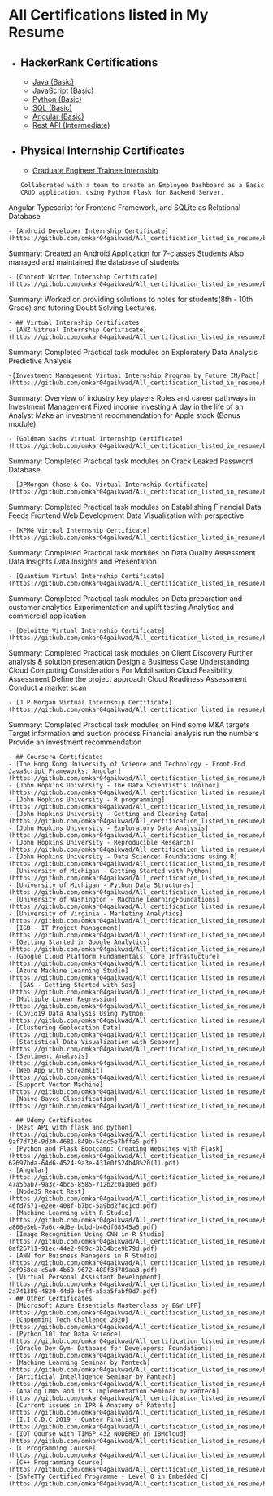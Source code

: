 # All Certifications listed in My Resume
- ## HackerRank Certifications
  - [Java (Basic)](https://www.hackerrank.com/certificates/1fdccfc56f1f)
  - [JavaScript (Basic)](https://www.hackerrank.com/certificates/502f7520d557)
  - [Python (Basic)](https://www.hackerrank.com/certificates/c1302edecaa4)
  - [SQL (Basic)](https://www.hackerrank.com/certificates/a297c67712dc)
  - [Angular (Basic)](https://www.hackerrank.com/certificates/7de04c0237b2)
  - [Rest API (Intermediate)](https://www.hackerrank.com/certificates/13b329396417)
- ## Physical Internship Certificates
  - [Graduate Engineer Trainee Internship]()
  ```
  Collaborated with a team to create an Employee Dashboard as a Basic CRUD application, using Python Flask for Backend Server,
Angular-Typescript for Frontend Framework, and SQLite as Relational Database
  ```
  - [Android Developer Internship Certificate](https://github.com/omkar04gaikwad/All_certification_listed_in_resume/blob/main/certifications/Omkar.pdf)
  ```
  Summary:
  Created an Android Application for 7-classes Students
  Also managed and maintained the database of students.
  ```
  - [Content Writer Internship Certificate](https://github.com/omkar04gaikwad/All_certification_listed_in_resume/blob/main/certifications/20210524_110834.PDF)
  ```
  Summary:
  Worked on providing solutions to notes for students(8th - 10th Grade) and tutoring Doubt Solving Lectures.
  ```
- ## Virtual Internship Certificates
  - [ANZ Vitrual Internship Certificate](https://github.com/omkar04gaikwad/All_certification_listed_in_resume/blob/main/certifications/ANZ_virtual.pdf)
  ```
  Summary:
  Completed Practical task modules on 
  Exploratory Data Analysis
  Predictive Analysis
  ```
  -[Investment Management Virtual Internship Program by Future IM/Pact](https://github.com/omkar04gaikwad/All_certification_listed_in_resume/blob/main/certifications/Pact_9z4hSxgmm3EfYwh8q_completion_certificate.pdf)
  ```
  Summary:
  Overview of industry key players
  Roles and career pathways in
  Investment Management
  Fixed income investing
  A day in the life of an Analyst
  Make an investment recommendation
  for Apple stock (Bonus module)
  ```
  - [Goldman Sachs Virtual Internship Certificate](https://github.com/omkar04gaikwad/All_certification_listed_in_resume/blob/main/certifications/Goldman_Virtual.pdf)
  ```
  Summary:
  Completed Practical task modules on 
  Crack Leaked Password Database
  ```
  - [JPMorgan Chase & Co. Virtual Internship Certificate](https://github.com/omkar04gaikwad/All_certification_listed_in_resume/blob/main/certifications/JPmorgan_Virtual_Internship.pdf)
  ```
  Summary:
  Completed Practical task modules on 
  Establishing Financial Data Feeds
  Frontend Web Development 
  Data Visualization with perspective
  ```
  - [KPMG Virtual Internship Certificate](https://github.com/omkar04gaikwad/All_certification_listed_in_resume/blob/main/certifications/KPMG_Virtual.pdf)
  ```
  Summary:
  Completed Practical task modules on 
  Data Quality Assessment
  Data Insights
  Data Insights and Presentation
  ```
  - [Quantium Virtual Internship Certificate](https://github.com/omkar04gaikwad/All_certification_listed_in_resume/blob/main/certifications/Quantium_Virtual.pdf)
  ```
  Summary:
  Completed Practical task modules on
  Data preparation and customer analytics
  Experimentation and uplift testing
  Analytics and commercial application
  ```
  - [Deloitte Virtual Internship Certificate](https://github.com/omkar04gaikwad/All_certification_listed_in_resume/blob/main/certifications/deloitte_Virtual.pdf)
  ```
  Summary:
  Completed Practical task modules on
  Client Discovery                            Further analysis & solution presentation
  Design a Business Case                      Understanding Cloud Computing
  Considerations For Mobilisation             Cloud Feasibility Assessment 
  Define the project approach                 Cloud Readiness Assessment
  Conduct a market scan
  ```
  - [J.P.Morgan Virtual Internship Certificate](https://github.com/omkar04gaikwad/All_certification_listed_in_resume/blob/main/certifications/jpmc_Virtual.pdf)
  ```
  Summary:
  Completed Practical task modules on
  Find some M&A targets 
  Target information and auction process
  Financial analysis run the numbers
  Provide an investment recommendation
  ```
- ## Coursera Certificates
  - [The Hong Kong University of Science and Technology - Front-End JavaScript Frameworks: Angular](https://github.com/omkar04gaikwad/All_certification_listed_in_resume/blob/main/certifications/Coursera%20ZH3ZQRNPXGR3.pdf)
  - [John Hopkins University - The Data Scientist's Toolbox](https://github.com/omkar04gaikwad/All_certification_listed_in_resume/blob/main/certifications/Coursera%20PZ3WTUSW75JN.pdf)
  - [John Hopkins University - R programming](https://github.com/omkar04gaikwad/All_certification_listed_in_resume/blob/main/certifications/Coursera%20Z5DF7AQRL7PM.pdf)
  - [John Hopkins University - Getting and Cleaning Data](https://github.com/omkar04gaikwad/All_certification_listed_in_resume/blob/main/certifications/Coursera%2047VELPXJMM8S.pdf)
  - [John Hopkins University - Exploratory Data Analysis](https://github.com/omkar04gaikwad/All_certification_listed_in_resume/blob/main/certifications/Coursera%20E7EZLMLYZWFL.pdf)
  - [John Hopkins University - Reproducible Research](https://github.com/omkar04gaikwad/All_certification_listed_in_resume/blob/main/certifications/Coursera%208WSBR54BT9W2.pdf)
  - [John Hopkins University - Data Science: Foundations using R](https://github.com/omkar04gaikwad/All_certification_listed_in_resume/blob/main/certifications/Coursera%2049XRKUGG69P6.pdf)
  - [University of Michigan - Getting Started with Python](https://github.com/omkar04gaikwad/All_certification_listed_in_resume/blob/main/certifications/Coursera%2035US8PJEEH54.pdf)
  - [University of Michigan - Python Data Structures](https://github.com/omkar04gaikwad/All_certification_listed_in_resume/blob/main/certifications/Coursera%208Q8PRCJD8P9S.pdf)
  - [University of Washington - Machine LearningFoundations](https://github.com/omkar04gaikwad/All_certification_listed_in_resume/blob/main/certifications/Coursera%20V464ZHJJ84FT.pdf)
  - [University of Virginia - Marketing Analytics](https://github.com/omkar04gaikwad/All_certification_listed_in_resume/blob/main/certifications/Coursera%20J43CBE567YD2.pdf)
  - [ISB - IT Project Management](https://github.com/omkar04gaikwad/All_certification_listed_in_resume/blob/main/certifications/Coursera%20TJMTW8PZM6MT.pdf)
  - [Getting Started in Google Analytics](https://github.com/omkar04gaikwad/All_certification_listed_in_resume/blob/main/certifications/Coursera%203T9RT4RA27LW.pdf)
  - [Google Cloud Platform Fundamentals: Core Infrastucture](https://github.com/omkar04gaikwad/All_certification_listed_in_resume/blob/main/certifications/Coursera%20T4M3VX97626Q.pdf)
  - [Azure Machine Learning Studio](https://github.com/omkar04gaikwad/All_certification_listed_in_resume/blob/main/certifications/Coursera%2086KYZPWSKTBV.pdf)
  -  [SAS - Getting Started with Sas](https://github.com/omkar04gaikwad/All_certification_listed_in_resume/blob/main/certifications/Coursera%20G7CYRVHYAF3W.pdf)
  - [Multiple Linear Regression](https://github.com/omkar04gaikwad/All_certification_listed_in_resume/blob/main/certifications/Coursera%2067JGAJCMHTW4.pdf)
  - [Covid19 Data Analysis Using Python](https://github.com/omkar04gaikwad/All_certification_listed_in_resume/blob/main/certifications/Coursera%20BN76P87386AV.pdf)
  - [Clustering Geolocation Data](https://github.com/omkar04gaikwad/All_certification_listed_in_resume/blob/main/certifications/Coursera%20EW89C64NQKNA.pdf)
  - [Statistical Data Visualization with Seaborn](https://github.com/omkar04gaikwad/All_certification_listed_in_resume/blob/main/certifications/Coursera%20MFBZT78TAS25.pdf)
  - [Sentiment Analysis](https://github.com/omkar04gaikwad/All_certification_listed_in_resume/blob/main/certifications/Coursera%20QCTXVT8C5HY7.pdf)
  - [Web App with Streamlit](https://github.com/omkar04gaikwad/All_certification_listed_in_resume/blob/main/certifications/Coursera%20QRYBLNK9U429.pdf)
  - [Support Vector Machine](https://github.com/omkar04gaikwad/All_certification_listed_in_resume/blob/main/certifications/Coursera%20WY4PPS523PW8.pdf)
  - [Naive Bayes Classification](https://github.com/omkar04gaikwad/All_certification_listed_in_resume/blob/main/certifications/Coursera%20V62D5PVSNAKB.pdf)

- ## Udemy Certificates
  - [Rest API with flask and python](https://github.com/omkar04gaikwad/All_certification_listed_in_resume/blob/main/certifications/UC-9af7d726-9d30-4681-849b-54dc5e7bffa5.pdf)
  - [Python and Flask Bootcamp: Creating Websites with Flask](https://github.com/omkar04gaikwad/All_certification_listed_in_resume/blob/main/certifications/UC-62697bda-64d6-4524-9a3e-431e0f524b40%20(1).pdf)
  - [Angular](https://github.com/omkar04gaikwad/All_certification_listed_in_resume/blob/main/certifications/UC-47a5bab7-9a3c-4bc6-8585-712b2c0a10ed.pdf)
  - [NodeJS React Rest](https://github.com/omkar04gaikwad/All_certification_listed_in_resume/blob/main/certifications/UC-46fd7571-e2ee-408f-b7bc-5a9bd2f8c1cd.pdf)
  - [Machine Learning with R Studio](https://github.com/omkar04gaikwad/All_certification_listed_in_resume/blob/main/certifications/UC-a806e3eb-7a6c-4d6e-bdbd-b40df68545a5.pdf)
  - [Image Recognition Using CNN in R Studio](https://github.com/omkar04gaikwad/All_certification_listed_in_resume/blob/main/certifications/UC-8af26711-91ec-44e2-989c-3b34bce9b79d.pdf)
  - [ANN for Buisness Managers in R Studio](https://github.com/omkar04gaikwad/All_certification_listed_in_resume/blob/main/certifications/UC-3ef958ca-c5a0-4b69-9672-488f3d789aa3.pdf)
  - [Virtual Personal Assistant Development](https://github.com/omkar04gaikwad/All_certification_listed_in_resume/blob/main/certifications/UC-2a741389-4820-44d9-bef4-a5aa5fabf9d7.pdf)
- ## Other Certificates
  - [Microsoft Azure Essentials Masterclass by E&Y LPP](https://github.com/omkar04gaikwad/All_certification_listed_in_resume/blob/main/certifications/Omkar%20Rajendra%20Gaikwad.pdf)
  - [Capgemini Tech Challenge 2020](https://github.com/omkar04gaikwad/All_certification_listed_in_resume/blob/main/certifications/Capgemini%20Tech%20Challenge%202020%20_%20Print%20Certificate.pdf)
  - [Python 101 for Data Science](https://github.com/omkar04gaikwad/All_certification_listed_in_resume/blob/main/certifications/Cognitiveclass%20PY0101EN%20Certificate%20_%20Cognitive%20Class.pdf)
  - [Oracle Dev Gym- Database for Developers: Foundations](https://github.com/omkar04gaikwad/All_certification_listed_in_resume/blob/main/certifications/Databases%20for%20Developers_%20Foundations.pdf)
  - [Machine Learning Seminar by Pantech](https://github.com/omkar04gaikwad/All_certification_listed_in_resume/blob/main/certifications/gaikwad%20omkar%20_PELAMETML_20_06_20_0195.pdf)
  - [Artificial Intelligence Seminar by Pantech](https://github.com/omkar04gaikwad/All_certification_listed_in_resume/blob/main/certifications/gaikwad%20omkar%20_PELBIETAI_27_06_20_0465.pdf)
  - [Analog CMOS and it's Implementation Seminar by Pantech](https://github.com/omkar04gaikwad/All_certification_listed_in_resume/blob/main/certifications/gaikwad%20omkar%20_PELTKRCMOS_05_07_0243.pdf)
  - [Current issues in IPR & Anatomy of Patents](https://github.com/omkar04gaikwad/All_certification_listed_in_resume/blob/main/certifications/Certificate%20for%20Omkar%20Gaikwad%20for%20_Current%20Issues%20IPR%20_%20Anatom..._.pdf)
  - [I.I.C.D.C 2019 - Quater Finalist](https://github.com/omkar04gaikwad/All_certification_listed_in_resume/blob/main/certifications/omkar_iicdc.png)
  - [IOT Course with TIMSP 432 NODERED on IBMcloud](https://github.com/omkar04gaikwad/All_certification_listed_in_resume/blob/main/certifications/Adobe%20Scan%20Apr%2028%2C%202021%20(1)-2_rotated.pdf)
  - [C Programming Course](https://github.com/omkar04gaikwad/All_certification_listed_in_resume/blob/main/certifications/20210524_125113(1).PDF)
  - [C++ Programming Course](https://github.com/omkar04gaikwad/All_certification_listed_in_resume/blob/main/certifications/20210524_125928.PDF)
  - [SafeTTy Certified Programme - Level 0 in Embedded C](https://github.com/omkar04gaikwad/All_certification_listed_in_resume/blob/main/certifications/20210524_125521.PDF)
